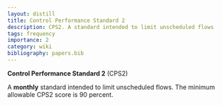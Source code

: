 ```yaml
---
layout: distill
title: Control Performance Standard 2
description: CPS2. A standard intended to limit unscheduled flows
tags: frequency
importance: 2
category: wiki
bibliography: papers.bib
---
```


**Control Performance Standard 2** (CPS2) <d-cite key="nerc2021balancing"></d-cite>

A **monthly** standard intended to limit unscheduled flows.
The minimum allowable CPS2 score is 90 percent.
